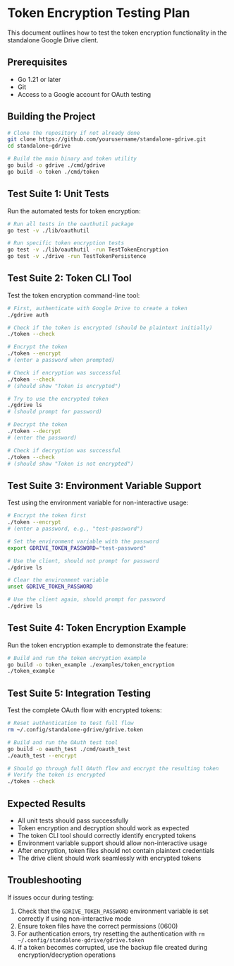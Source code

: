 # Token Encryption Testing Plan

This document outlines how to test the token encryption functionality in the standalone Google Drive client.

## Prerequisites

- Go 1.21 or later
- Git
- Access to a Google account for OAuth testing

## Building the Project

```bash
# Clone the repository if not already done
git clone https://github.com/yourusername/standalone-gdrive.git
cd standalone-gdrive

# Build the main binary and token utility
go build -o gdrive ./cmd/gdrive
go build -o token ./cmd/token
```

## Test Suite 1: Unit Tests

Run the automated tests for token encryption:

```bash
# Run all tests in the oauthutil package
go test -v ./lib/oauthutil

# Run specific token encryption tests
go test -v ./lib/oauthutil -run TestTokenEncryption
go test -v ./drive -run TestTokenPersistence
```

## Test Suite 2: Token CLI Tool

Test the token encryption command-line tool:

```bash
# First, authenticate with Google Drive to create a token
./gdrive auth

# Check if the token is encrypted (should be plaintext initially)
./token --check

# Encrypt the token
./token --encrypt
# (enter a password when prompted)

# Check if encryption was successful
./token --check
# (should show "Token is encrypted")

# Try to use the encrypted token
./gdrive ls
# (should prompt for password)

# Decrypt the token
./token --decrypt
# (enter the password)

# Check if decryption was successful
./token --check
# (should show "Token is not encrypted")
```

## Test Suite 3: Environment Variable Support

Test using the environment variable for non-interactive usage:

```bash
# Encrypt the token first
./token --encrypt
# (enter a password, e.g., "test-password")

# Set the environment variable with the password
export GDRIVE_TOKEN_PASSWORD="test-password"

# Use the client, should not prompt for password
./gdrive ls

# Clear the environment variable
unset GDRIVE_TOKEN_PASSWORD

# Use the client again, should prompt for password
./gdrive ls
```

## Test Suite 4: Token Encryption Example

Run the token encryption example to demonstrate the feature:

```bash
# Build and run the token encryption example
go build -o token_example ./examples/token_encryption
./token_example
```

## Test Suite 5: Integration Testing

Test the complete OAuth flow with encrypted tokens:

```bash
# Reset authentication to test full flow
rm ~/.config/standalone-gdrive/gdrive.token

# Build and run the OAuth test tool
go build -o oauth_test ./cmd/oauth_test
./oauth_test --encrypt

# Should go through full OAuth flow and encrypt the resulting token
# Verify the token is encrypted
./token --check
```

## Expected Results

- All unit tests should pass successfully
- Token encryption and decryption should work as expected
- The token CLI tool should correctly identify encrypted tokens
- Environment variable support should allow non-interactive usage
- After encryption, token files should not contain plaintext credentials
- The drive client should work seamlessly with encrypted tokens

## Troubleshooting

If issues occur during testing:

1. Check that the `GDRIVE_TOKEN_PASSWORD` environment variable is set correctly if using non-interactive mode
2. Ensure token files have the correct permissions (0600)
3. For authentication errors, try resetting the authentication with `rm ~/.config/standalone-gdrive/gdrive.token`
4. If a token becomes corrupted, use the backup file created during encryption/decryption operations
